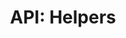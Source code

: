 ---
comment: "/**\n * @namespace HashBrown.Server.Helpers\n */"
meta:
    filename: index.js
    lineno: 3
    columnno: 0
    path: /home/mrzapp/Development/Web/hashbrown-cms/src/Server/Helpers
    code: {}
kind: namespace
name: Helpers
memberof: HashBrown.Server
longname: HashBrown.Server.Helpers
scope: static
shortname: Helpers
layout: docPage
permalink: /docs/hashbrown/server/helpers/
title: 'API: Helpers'
description: HashBrown.Server.Helpers

---
